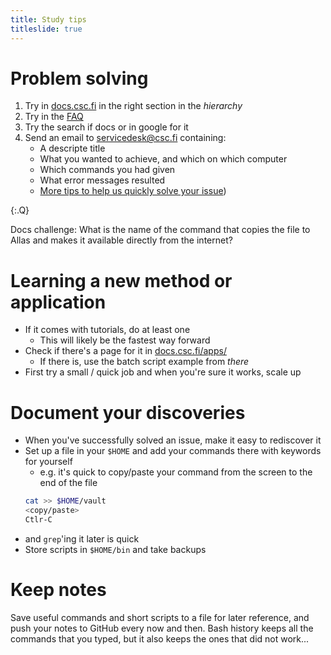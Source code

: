 ```yaml
---
title: Study tips
titleslide: true
---
```



# Problem solving

1. Try in [docs.csc.fi](https://docs.csc.fi) in the right section in the *hierarchy*
2. Try in the [FAQ](https://docs.csc.fi/support/FAQ/)
3. Try the search if docs or in google for it
4. Send an email to [servicedesk@csc.fi](mailto:servicedesk@csc.fi) containing:
   - A descripte title
   - What you wanted to achieve, and which on which computer
   - Which commands you had given
   - What error messages resulted
   - [More tips to help us quickly solve your issue](https://docs.csc.fi/support/support-howto/))

{:.Q}

Docs challenge: What is the name of the command that copies the file
to Allas and makes it available directly from the internet?

# Learning a new method or application

- If it comes with tutorials, do at least one
   - This will likely be the fastest way forward
- Check if there's a page for it in [docs.csc.fi/apps/](https://docs.csc.fi/apps/)
   - If there is, use the batch script example from _there_
- First try a small / quick job and when you're sure it works, scale up   

# Document your discoveries

- When you've successfully solved an issue, make it easy to rediscover it
- Set up a file in your `$HOME` and add your commands there with keywords for yourself
   - e.g. it's quick to copy/paste your command from the screen to the end of the file
   ```bash
   cat >> $HOME/vault
   <copy/paste>
   Ctlr-C
   ```
- and `grep`'ing it later is quick
- Store scripts in `$HOME/bin` and take backups

# Keep notes

Save useful commands and short scripts to a file for later reference, and push
your notes to GitHub every now and then. Bash history keeps all the commands
that you typed, but it also keeps the ones that did not work...

